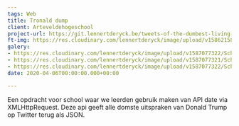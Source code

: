 ```yaml
---
tags: Web
title: Tronald dump
client: Arteveldehogeschool
project-url: https://git.lennertderyck.be/tweets-of-the-dumbest-living-thing/
ft-img: https://res.cloudinary.com/lennertderyck/image/upload/v1586215865/7Q8jYBD_irlqp9.png
galery:
- https://res.cloudinary.com/lennertderyck/image/upload/v1587077322/Schermafbeelding_2020-04-17_om_00.48.04_s9tj6c.png
- https://res.cloudinary.com/lennertderyck/image/upload/v1587077321/Schermafbeelding_2020-04-17_om_00.48.11_tgm7ax.png
- https://res.cloudinary.com/lennertderyck/image/upload/v1587077322/Schermafbeelding_2020-04-17_om_00.48.18_ebkhjh.png
date: 2020-04-06T00:00:00.000+00:00

---
```

Een opdracht voor school waar we leerden gebruik maken van API date via XMLHttpRequest. Deze api geeft alle domste uitspraken van Donald Trump op Twitter terug als JSON.
